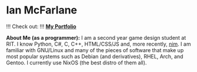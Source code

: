 # Ian McFarlane

!!! Check out: !!!
**[My Portfolio](https://the-argus.github.io/portfolio)**

**About Me (as a programmer):**
I am a second year game design student at RIT. I know Python, C#, C, C++,
HTML/CSS/JS and, more recently, [nim](https://nim-lang.org/). I am familiar with
GNU/Linux and many of the pieces of software that make up most popular systems
such as Debian (and derivatives), RHEL, Arch, and Gentoo. I currently use NixOS
(the best distro of them all).
